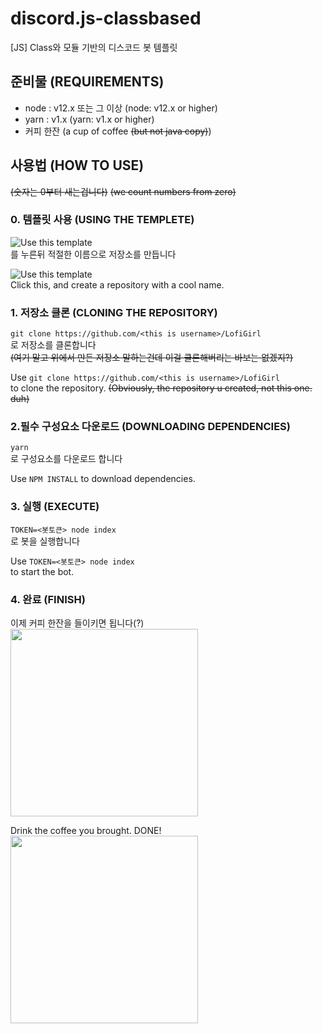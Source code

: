 # discord.js-classbased
[JS] Class와 모듈 기반의 디스코드 봇 템플릿

## 준비물 (REQUIREMENTS)
* node : v12.x 또는 그 이상 (node: v12.x or higher)
* yarn : v1.x (yarn: v1.x or higher)
* 커피 한잔 (a cup of coffee ~~(but not java copy)~~)

## 사용법 (HOW TO USE)
~~(숫자는 0부터 새는겁니다)~~ ~~(we count numbers from zero)~~

### 0. 템플릿 사용 (USING THE TEMPLETE)
![Use this template](https://cdn.trinets.xyz/d/aIpFRn8llH.png)\
를 누른뒤 적절한 이름으로 저장소를 만듭니다

![Use this template](https://cdn.trinets.xyz/d/aIpFRn8llH.png)\
Click this, and create a repository with a cool name.

### 1. 저장소 클론 (CLONING THE REPOSITORY)
```git clone https://github.com/<this is username>/LofiGirl```\
로 저장소를 클론합니다\
~~(여기 말고 위에서 만든 저장소 말하는건데 이걸 클론해버리는 바보는 없겠지?)~~

Use
```git clone https://github.com/<this is username>/LofiGirl```\
to clone the repository.
~~(Obviously, the repository u created, not this one. duh)~~

### 2.필수 구성요소 다운로드 (DOWNLOADING DEPENDENCIES)
```yarn```\
로 구성요소를 다운로드 합니다

Use
```NPM INSTALL```
to download dependencies.

### 3. 실행 (EXECUTE)
```TOKEN=<봇토큰> node index```\
로 봇을 실행합니다

Use
```TOKEN=<봇토큰> node index```\
to start the bot.

### 4. 완료 (FINISH)
이제 커피 한잔을 들이키면 됩니다(?)\
<image width=300px src=https://media.giphy.com/media/9UZZebsksF6ioNLpcl/giphy.gif>

Drink the coffee you brought. DONE!\
<image width=300px src=https://media.giphy.com/media/9UZZebsksF6ioNLpcl/giphy.gif>
